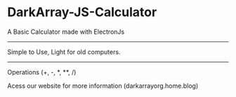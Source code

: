 # DarkArray-JS-Calculator
A Basic Calculator made with ElectronJs 

________________
Simple to Use, Light for old computers.
________________

Operations (+, -, *, **, /)

Acess our website for more information
(darkarrayorg.home.blog)
